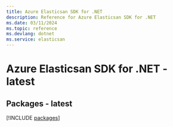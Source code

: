 ```yaml
---
title: Azure Elasticsan SDK for .NET
description: Reference for Azure Elasticsan SDK for .NET
ms.date: 03/11/2024
ms.topic: reference
ms.devlang: dotnet
ms.service: elasticsan
---
```

# Azure Elasticsan SDK for .NET - latest
## Packages - latest
[!INCLUDE [packages](elasticsan-index.md)]